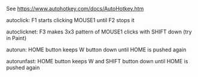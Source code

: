See https://www.autohotkey.com/docs/AutoHotkey.htm


autoclick:
F1 starts clicking MOUSE1 until F2 stops it

autoclicknet:
F3 makes 3x3 pattern of MOUSE1 clicks with SHIFT down (try in Paint)

autorun:
HOME button keeps W button down until HOME is pushed again

autorunfast:
HOME button keeps W and SHIFT button down until HOME is pushed again
